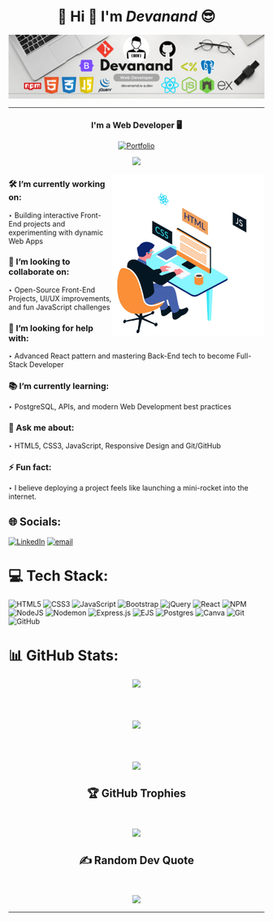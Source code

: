 <h1 align="center">💫 Hi 👋 I'm  <em>Devanand</em>  😎</h1>

<p align="center">
  
  <img src="./assets/Banner.png" alt="Banner"/>
  
</p>

<hr/>

<div align="center">

### **I'm a Web Developer 🖥️**
  
[![Portfolio](https://img.shields.io/badge/Portfolio-Visit%20Now-1abc9c?style=for-the-badge)](https://devanand.is-a.dev)

![](https://komarev.com/ghpvc/?username=Devanand-official&style=for-the-badge)

<img align="right" width="300" src="./assets/Web-Developer.gif" alt="Animation" />

</div>

### 🛠️ I’m currently working on:

‣ Building interactive Front-End projects and experimenting with dynamic Web Apps

### 🤝 I’m looking to collaborate on:

‣ Open-Source Front-End Projects, UI/UX improvements, and fun JavaScript challenges

### 🧠 I’m looking for help with:

‣ Advanced React pattern and mastering Back-End tech to become Full-Stack Developer

### 📚 I’m currently learning:

‣ PostgreSQL, APIs, and modern Web Development best practices

### 💬 Ask me about:

‣ HTML5, CSS3, JavaScript, Responsive Design and Git/GitHub

### ⚡ Fun fact:

‣ I believe deploying a project feels like launching a mini-rocket into the internet.

## 🌐 Socials:

[![LinkedIn](https://img.shields.io/badge/LinkedIn-%230077B5.svg?logo=linkedin&logoColor=white)](https://www.linkedin.com/in/devanand-online/) [![email](https://img.shields.io/badge/Email-D14836?logo=gmail&logoColor=white)](mailto:s.devanand.official@gmail.com)

# 💻 Tech Stack:

![HTML5](https://img.shields.io/badge/html5-%23E34F26.svg?style=for-the-badge&logo=html5&logoColor=white) ![CSS3](https://img.shields.io/badge/css3-%231572B6.svg?style=for-the-badge&logo=css3&logoColor=white) ![JavaScript](https://img.shields.io/badge/javascript-%23323330.svg?style=for-the-badge&logo=javascript&logoColor=%23F7DF1E) ![Bootstrap](https://img.shields.io/badge/bootstrap-%238511FA.svg?style=for-the-badge&logo=bootstrap&logoColor=white) ![jQuery](https://img.shields.io/badge/jquery-%230769AD.svg?style=for-the-badge&logo=jquery&logoColor=white) ![React](https://img.shields.io/badge/react-%2320232a.svg?style=for-the-badge&logo=react&logoColor=%2361DAFB) ![NPM](https://img.shields.io/badge/NPM-%23CB3837.svg?style=for-the-badge&logo=npm&logoColor=white) ![NodeJS](https://img.shields.io/badge/node.js-6DA55F?style=for-the-badge&logo=node.js&logoColor=white) ![Nodemon](https://img.shields.io/badge/NODEMON-%23323330.svg?style=for-the-badge&logo=nodemon&logoColor=%BBDEAD) ![Express.js](https://img.shields.io/badge/express.js-%23404d59.svg?style=for-the-badge&logo=express&logoColor=%2361DAFB) ![EJS](https://img.shields.io/badge/ejs-%23B4CA65.svg?style=for-the-badge&logo=ejs&logoColor=black) ![Postgres](https://img.shields.io/badge/postgres-%23316192.svg?style=for-the-badge&logo=postgresql&logoColor=white) ![Canva](https://img.shields.io/badge/Canva-%2300C4CC.svg?style=for-the-badge&logo=Canva&logoColor=white) ![Git](https://img.shields.io/badge/git-%23F05033.svg?style=for-the-badge&logo=git&logoColor=white) ![GitHub](https://img.shields.io/badge/github-%23121011.svg?style=for-the-badge&logo=github&logoColor=white)

# 📊 GitHub Stats:

<div align="center">

![](https://github-readme-stats.vercel.app/api?username=Devanand-official&theme=dark&hide_border=false&include_all_commits=false&count_private=false)

<br/><br/>

![](https://nirzak-streak-stats.vercel.app/?user=Devanand-official&theme=dark&hide_border=false)

<br/><br/>

![](https://github-readme-stats.vercel.app/api/top-langs/?username=Devanand-official&theme=dark&hide_border=false&include_all_commits=false&count_private=false&layout=compact)

<div/>

## 🏆 GitHub Trophies
<br/>

![](https://github-profile-trophy.vercel.app/?username=Devanand-official&theme=radical&no-frame=false&no-bg=true&margin-w=4)

## ✍️ Random Dev Quote
<br/>

![](https://quotes-github-readme.vercel.app/api?type=horizontal&theme=radical)

---
